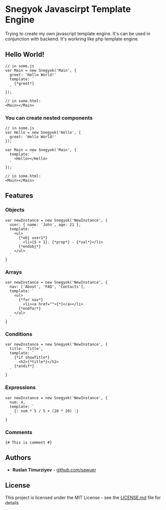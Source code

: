 # Snegyok Javascirpt Template Engine

Trying to create my own javascript template engine. It's can be used in conjunction with backend. It's workring like php template engine.

## Hello World!

```
// in some.js
var Main = new Snegyok('Main', {
  greet: 'Hello World!'
  template: `
    {*greet*}
  `
});

// in some.html:
<Main></Main>
```

### You can create nested components

```
// in some.js
var Hello = new Snegyok('Hello', {
  greet: 'Hello World!'
});

var Main = new Snegyok('Main', {
  template: `
    <Hello></Hello>
  `
});

// in some.html:
<Main></Main>
```


## Features

### Objects
```
var newInstance = new Snegyok('NewInstance', {
  user: { name: 'John', age: 21 },
  template: `
    <ul>
      {*obj user1*}
        <li>{$ + 1}. {*prop*} - {*val*}</li>
      {*endobj*}
    </ul>
  `
}
```

### Arrays
```
var newInstance = new Snegyok('NewInstance', {
  nav: ['About', 'FAQ', 'Contacts'],
  template: `
    <ul>
      {*for nav*}
        <li><a href="">{*}</a></li> 
      {*endfor*}
    </ul>
  `
}
```

### Conditions
```
var newInstance = new Snegyok('NewInstance', {
  title: 'Title',
  template: `
    {*if showTitle*}
      <h2>{*title*}</h2>
    {*endif*}
  `
}
```

### Expressions
```
var newInstance = new Snegyok('NewInstance', {
  num: 4,
  template: `
    {: num * 5 / 5 + (20 * 20) :}
  `
}
```

### Comments
```
{# This is comment #}
```

## Authors

* **Ruslan Timurziyev** - [github.com/sawuer](https://github.com/sawuer)

## License

This project is licensed under the MIT License - see the [LICENSE.md](LICENSE.md) file for details